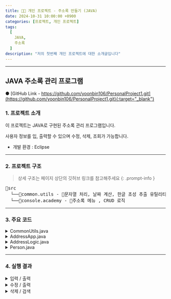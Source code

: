 ```yaml
---
title: 🧑‍💻 개인 프로젝트 - 주소록 만들기 (JAVA)
date: 2024-10-31 10:00:00 +0900
categories: [프로젝트, 개인 프로젝트]
tags:
  [
    JAVA,
    주소록
  ]
description: "저의 첫번째 개인 프로젝트에 대한 소개글입니다"
---
```


---

## <span class="centered-title">**JAVA 주소록 관리 프로그램**</span>

● [GitHub Link - https://github.com/yoonbin106/PersonalProject1.git](https://github.com/yoonbin106/PersonalProject1.git){:target="_blank"}

### <span class="larger-text">1. **프로젝트 소개**</span>

이 프로젝트는 JAVA로 구현된 주소록 관리 프로그램입니다.

사용자 정보를 입, 출력할 수 있으며 수정, 삭제, 조회가 가능합니다.

- 개발 환경 : Eclipse

---

### <span class="larger-text">2. **프로젝트 구조**</span>
> 상세 구조는 페이지 상단의 깃허브 링크를 참고해주세요
{: .prompt-info }
<pre class = "structure">
📁src
&nbsp;&nbsp;└──📁common.utils - 📄문자열 처리, 날짜 계산, 한글 초성 추출 유틸리티
&nbsp;&nbsp;└──📁console.academy - 📄주소록 메뉴 , CRUD 로직
</pre>

---

### <span class="larger-text">3. **주요 코드**</span>
<details>
<summary class="custom-summary">CommonUtils.java</summary>
<div class = "toggle-content">
<pre class = "code-box">
<code class = "language-java">
package common.utils;

import java.text.ParseException;
import java.text.SimpleDateFormat;
import java.util.Date;
import java.util.regex.Pattern;

public class CommonUtils {
	
	//[문자열이 숫자 형식이면 true,아니면 false반환 메소드]
	public static boolean isNumber(String value) {		
		for(int i=0;i < value.length();i++) {
			int code=Character.codePointAt(value, i);
			if(!(code >='0' && code <='9')) return false;
		}		
		return true;
	}
	
	//두 날짜 차이를 반환하는 메소드
	//매개변수:String타입의 두 날짜,날짜 패턴,구분자(단위)
	public static long getDiffBetweenDates(String stFDate,String stSDate,String pattern,char delim) throws ParseException {
		//1.매개변수에 전달된 pattern으로 SimpleDateFormat객체 생성
		SimpleDateFormat dateFormat = new SimpleDateFormat(pattern);
		//2.날짜 형식의 String -> Date : parse()
		Date fDate=dateFormat.parse(stFDate);
		Date sDate= dateFormat.parse(stSDate);
		//3.시간차 구하기:getTime()
		long fTime = fDate.getTime();
		long sTime = sDate.getTime();
		long diff = Math.abs(fTime - sTime);
		//4.매개변수 delim에 따른 날짜 차이 반환
		switch(Character.toUpperCase(delim)) {
			case 'D':return diff/1000/60/60/24;
			case 'H':return diff/1000/60/60;
			case 'M':return diff/1000/60;
			default:return diff/1000;
		}
	}
	
	//[문자열을 int[]배열로 변환]
	public static int[] toIntArray(String value) {
		int[] intArray = new int[value.length()];
		for(int i=0;i < value.length();i++)
			intArray[i]=(int)value.charAt(i);
		return intArray;
	}
	
	//주어진 문자의 초성을 추출하는 메소드
	
	/*
    한글 음절은 기본적으로 초성, 중성, 종성으로 구성
    초성은 한글 음절의 첫 번째 자음
    한글 초성은 총 19개:ㄱㄲㄴㄷㄸㄹㅁㅂㅃㅅㅆㅇㅈㅉㅊㅋㅌㅍㅎ
    한글 중성은 총 21개:ㅏㅐㅑㅒㅓㅔㅕㅖㅗㅘㅙㅚㅛㅜㅝㅞㅟㅠㅡㅢㅣ
    종성은 총 27개이나 종성 28개(27개의 종성에 종성이 없을 때를 더해 28개)  
    :''ㄱㄲㄳㄴㄵㄶㄷㄹㄺㄻㄼㄽㄾㄿㅀㅁㅂㅄㅅㅆㅇㅈㅊㅋㅌㅍㅎ
    한글은 다음과 같은 규칙으로 유니코드값이 생성된다
    ( 초성 인덱스 * 21 + 중성 인덱스)*28+종성 인덱스 +0xAC00
    초성 인덱스 추출:(문자유니코드-0xAC00)/28/21
    중성 인덱스 추출:(문자유니코드-0xAC00)/28%21
    종성 인덱스 추출:(문자유니코드-0xAC00)%28
    */
	
	public static char getInitialConsonant(String value) {
		//if('가' >= value.toCharArray()[0] && value.toCharArray()[0] <= '낗') return 'ㄱ';
		if(!Pattern.matches("^[가-힣]{2,}$", value.trim())) return '0';
		char lastName = value.trim().charAt(0);
		//초성의 인덱스 얻기
		
		int index = (lastName-'가')/28/21;
		char [] initialConsonant= {'ㄱ','ㄲ','ㄴ','ㄷ','ㄸ','ㄹ','ㅁ','ㅂ','ㅃ','ㅅ','ㅆ','ㅇ','ㅈ','ㅉ','ㅊ','ㅋ','ㅌ','ㅍ','ㅎ'};
		return initialConsonant[index];
	}
	
}
  </code>
</pre>
</div>
</details>

<details>
<summary class="custom-summary">AddressApp.java</summary>
<div class = "toggle-content">
<pre class = "code-box">
<code class = "language-java">
package console.academy;

public class AddressApp {

	public static void main(String[] args) {
		
		AddressLogic logic = new AddressLogic();
		while(true) {
			//1.메인 메뉴 출력
			logic.printMainMenu();
			//2.메인메뉴 번호 입력받기
			int mainMenu=logic.getMenuNumber();
			//3. 메인메뉴에 따른 분기
			logic.seperateMainMenu(mainMenu);
			
		}
	}
}
  </code>
</pre>
</div>
</details>

<details>
<summary class="custom-summary">AddressLogic.java</summary>
<div class = "toggle-content">
<pre class = "code-box">
<code class = "language-java">
package console.academy;

import java.io.BufferedReader;
import java.io.FileInputStream;
import java.io.FileNotFoundException;
import java.io.FileOutputStream;
import java.io.FileReader;
import java.io.FileWriter;
import java.io.IOException;
import java.io.ObjectInputStream;
import java.io.ObjectOutputStream;
import java.io.PrintWriter;
import java.util.ArrayList;
import java.util.Collections;
import java.util.Comparator;
import java.util.HashMap;
import java.util.List;
import java.util.Map;
import java.util.Scanner;
import java.util.Set;
import java.util.Vector;
import java.util.regex.Matcher;
import java.util.regex.Pattern;
import common.utils.CommonUtils;

public class AddressLogic {
	//[멤버변수]
	List&lt;Person&gt; person;
	//[생성자]
	public AddressLogic() {
		person = new Vector&lt;&gt;();
	}
	//[멤버 메소드]
	
	 // 1.메뉴 출력용 메소드
	public void printMainMenu() {
		System.out.println("====================주소록 메뉴====================");
		System.out.println(" 1.입력 2.출력 3.수정 4.삭제 5.검색 9.종료");
		System.out.println("===============================================");
		System.out.println("메뉴 번호를 입력하세요?");
	}//////////////printMainMenu()
	
	 //2.메뉴 번호 입력용 메소드
	public int getMenuNumber() {
		Scanner sc = new Scanner(System.in);
		int menu = -1;
		while(true) {
			try {
				String menuStr=sc.nextLine().trim();
				menu=Integer.parseInt(menuStr);
				break;
			}
			catch(Exception e) {
				System.out.println("숫자만 입력하세요");			
			}
			
		}////while		
		return menu;
	}
	
	 // 3.메뉴 번호에 따른 분기용 메소드
	public void seperateMainMenu(int mainMenu) {
		switch(mainMenu) {
			case 1://입력
				setPerson();
				break;
			case 2://출력
				printPersonByInitial();
				break;
			case 3://수정
				updatePerson();
				break;
			case 4://삭제
				deletePerson();
				break;
			case 5://검색
				searchPerson();
				break;
			case 9://종료
				System.out.println("프로그램을 종료합니다");
				System.exit(0);
			default:System.out.println("메뉴에 없는 번호입니다");
		}///switch
	}	
	
	public void setPerson() {
		Scanner sc = new Scanner(System.in);
		System.out.println(">>>이름을 입력하세요?");
		String name = sc.nextLine().trim();
		System.out.println(">>>나이를 입력하세요?");
		int age= -1;
		while(true) {
			try {
				age = Integer.parseInt(sc.nextLine().trim());
				break;
			}
			catch(NumberFormatException e) {
				System.out.println("나이는 숫자로만 입력하세요");
			}
		}
		System.out.println(">>사는곳을 입력하세요");
		String place = sc.nextLine().trim();
		System.out.println(">>>연락처를 입력하세요");
		String PhoneNumber = sc.nextLine().trim();
		person.add(new Person(name, age, place, PhoneNumber));
		System.out.println("입력되었습니다\r\n");
	}
	
	private void printPersonByInitial() {
	    Map&lt;Character, List&lt;Person&gt;&gt; personMap = new HashMap&lt;&gt;();
	    
	    // 이름의 초성에 따라 사람을 그룹화합니다.
	    for (Person p : person) {
	        char initialConsonant = CommonUtils.getInitialConsonant(p.name);
	        List&lt;Person&gt; group = personMap.getOrDefault(initialConsonant, new ArrayList&lt;&gt;());
	        group.add(p);
	        personMap.put(initialConsonant, group);
	    }
	    
	    // 초성별로 그룹화된 사람들을 출력합니다.
	    boolean isEmpty = true; // 명단이 비어있는지 여부를 확인하기 위한 플래그
	    for (char consonant = 'ㄱ'; consonant &lt;= 'ㅎ'; consonant++) {
	        List&lt;Person&gt; group = personMap.get(consonant);
	        if (group != null && !group.isEmpty()) {
	            isEmpty = false; // 비어있지 않은 그룹이 존재하면 플래그를 false로 변경
	            System.out.println("[" + consonant + " 으로 시작하는 명단]");
	            for (Person p : group) {
	                p.print();
	            }
	        }
	    }
	    
	    // 명단이 비어있을 때 메시지 출력
	    if (isEmpty) {
	        System.out.println("출력할 명단이 없습니다");
	    }
	}
	
	//7.검색용 메소드
	private void searchPerson() {
		Person findPerson=findPersonByName("검색");
		if(findPerson !=null) {
			System.out.println(String.format("[%s로 검색한 결과]", findPerson.name));
			findPerson.print();
		}
	}
	
	public Person findPersonByName(String message) {
		
		System.out.println(message+"할 사람의 이름을 입력하세요?");
		Scanner sc = new Scanner(System.in);
		String name = sc.nextLine().trim();
		
		for(Person p:person)
			if(p.name.equals(name))
				return p;
		System.out.println(name+"로(으로) 검색된 정보가 없어요");
		return null;	
	}
	
	//9.수정용 메소드
	private void updatePerson() {
		Person findPerson=findPersonByName("수정");
		if(findPerson !=null) {
			Scanner sc = new Scanner(System.in);
			System.out.printf("(현재 나이 %s) 몇 살로 수정하시겠습니까?%n",findPerson.age);
			while(true) {
				try {
					findPerson.age=Integer.parseInt(sc.nextLine().trim());
					break;
				}
				catch(Exception e) {
					System.out.println("나이는 숫자만 입력하세요");
				}
			}///while
			System.out.printf("(현재 주소 %s) 어느 주소로 수정하시겠습니까?%n",findPerson.place);
			findPerson.place=sc.nextLine().trim();
			System.out.printf("(현재 연락처 %s) 어떤 번호로 수정하시겠습니까?%n",findPerson.PhoneNumber);
			findPerson.PhoneNumber=sc.nextLine().trim();
			
			
			System.out.printf("[%s가(이) 아래와 같이 수정되었습니다]%n",findPerson.name);
			findPerson.print();//수정 내용을 확인하기 위한 출력
		}
		
	}
	
	//10.삭제용
	private void deletePerson() {
		Person findPerson=findPersonByName("삭제");
		if(findPerson !=null) {
			for(Person p:person)
				if(findPerson.equals(p)) {
					person.remove(p);
					System.out.printf("[%s가(이) 삭제 되었습니다]%n",findPerson.name);
					break;
				}
		}
	}
	
	
}
</code>
</pre>
</div>
</details>

<details>
<summary class="custom-summary">Person.java</summary>
<div class = "toggle-content">
<pre class = "code-box">
<code class = "language-java">
package console.academy;

import java.io.Serializable;

public class Person implements Serializable {

	//필드
	public  String name;
	public  int age;
	public  String place;
	public  String PhoneNumber;
	
	//[기본 생성자]
	public Person() {}

	//[인자 생성자]
	public Person(String name, int age, String place, String PhoneNumber) {		
		this.name = name;
		this.age = age;
		this.place = place;
		this.PhoneNumber = PhoneNumber;
	}

	//[멤버 메소드]
	String get() {
		return String.format("이름:%s,나이:%s,사는 곳:%s,연락처:%s",name,age,place,PhoneNumber);
	}

	void print() {
		System.out.println(get());
	}
}

  </code>
</pre>
</div>
</details>

---

### <span class="larger-text">4. **실행 결과**</span>
<details>
<summary class="custom-summary">입력 / 출력</summary>
<div style="text-align: center;">
<img src="assets/img/favicons/개인프로젝트1결과(1).png" style="border: 2px solid rgb(73, 75, 76); border-radius: 5px;" width="400px"  height="400px" />
</div>
</details>
<details>
<summary class="custom-summary">수정 / 출력</summary>
<div style="text-align: center;">
<img src="assets/img/favicons/개인프로젝트1결과(2).png" style="border: 2px solid rgb(73, 75, 76); border-radius: 5px;" width="400px"  height="400px" />
</div>
</details>
<details>
<summary class="custom-summary">삭제 / 검색</summary>
<div style="text-align: center;">
<img src="assets/img/favicons/개인프로젝트1결과(3).png" style="border: 2px solid rgb(73, 75, 76); border-radius: 5px;" width="400px"  height="400px" />
</div>
</details>
